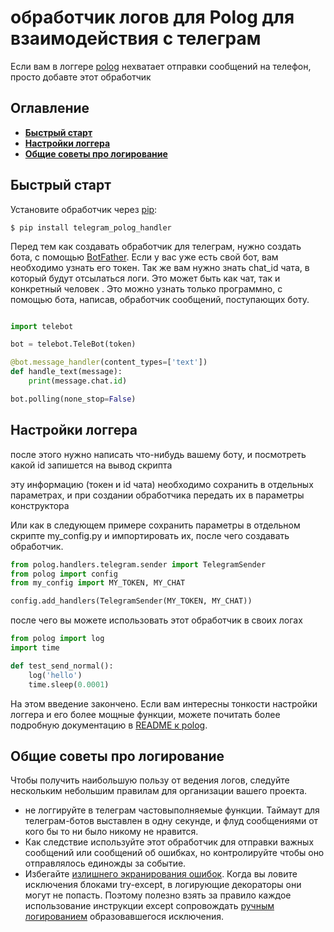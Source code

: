 # обработчик логов для Polog для взаимодействия с телеграм

Если вам в логгере [polog](https://github.com/pomponchik/polog) нехватает отправки сообщений на телефон, просто добавте этот обработчик

## Оглавление

- [**Быстрый старт**](#быстрый-старт)
- [**Настройки логгера**](#Настройки-логгера)
- [**Общие советы про логирование**](#общие-советы-про-логирование)


## Быстрый старт

Установите обработчик через [pip](https://pypi.org/project/polog/):

```
$ pip install telegram_polog_handler
```

Перед тем как создавать обработчик для телеграм, нужно создать бота, с помощью [BotFather](t.me/BotFather). Если у вас уже есть свой бот, вам необходимо узнать его токен.
Так же вам нужно знать chat_id чата, в который будут отсылаться логи. Это может быть как чат, так и конкретный человек  .
Это можно узнать только программно, с помощью бота, написав, обработчик сообщений, поступающих боту.
```python

import telebot

bot = telebot.TeleBot(token)

@bot.message_handler(content_types=['text'])
def handle_text(message):
    print(message.chat.id)

bot.polling(none_stop=False)
```

## Настройки логгера

после этого нужно написать что-нибудь вашему боту, и посмотреть какой id запишется на вывод скрипта

эту информацию (токен и id чата) необходимо сохранить в отдельных параметрах, и при создании обработчика передать их в параметры конструктора

Или как в следующем примере сохранить параметры в отдельном скрипте my_config.py и импортировать их, после чего создавать обработчик. 

```python
from polog.handlers.telegram.sender import TelegramSender
from polog import config
from my_config import MY_TOKEN, MY_CHAT

config.add_handlers(TelegramSender(MY_TOKEN, MY_CHAT))
```

после чего вы можете использовать этот обработчик в своих логах

```python
from polog import log
import time

def test_send_normal():
    log('hello')
    time.sleep(0.0001)
```


На этом введение закончено. Если вам интересны тонкости настройки логгера и его более мощные функции, можете почитать более подробную документацию в [README к polog](https://github.com/pomponchik/polog/blob/master/README.md).

## Общие советы про логирование

Чтобы получить наибольшую пользу от ведения логов, следуйте нескольким небольшим правилам для организации вашего проекта.

- не логгируйте в телеграм частовыполняемые функции. Таймаут для телеграм-ботов выставлен в одну секунде, и флуд сообщениями от кого бы то ни было никому не нравится. 
- Как следствие используйте этот обработчик для отправки важных сообщений или сообщений об ошибках, но контролируйте чтобы оно отправлялось единожды за событие.
-  Избегайте [излишнего экранирования ошибок](https://en.wikipedia.org/wiki/Error_hiding). Когда вы ловите исключения блоками try-except, в логирующие декораторы они могут не попасть. Поэтому полезно взять за правило каждое использование инструкции except сопровождать [ручным логированием](#ручное-логирование-через-log) образовавшегося исключения.
